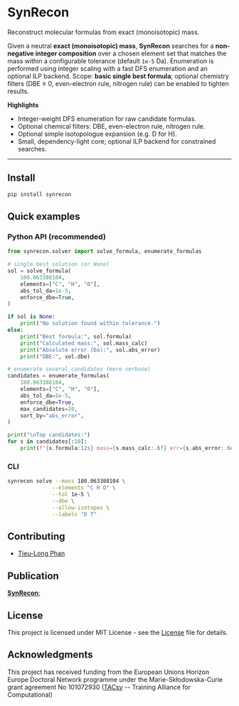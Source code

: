 # SynRecon

Reconstruct molecular formulas from exact (monoisotopic) mass.

Given a neutral **exact (monoisotopic) mass**, **SynRecon** searches for a **non-negative integer composition** over a chosen element set that matches the mass within a configurable tolerance (default `1e-5` Da). Enumeration is performed using integer scaling with a fast DFS enumeration and an optional ILP backend. Scope: **basic single best formula**; optional chemistry filters (DBE ≥ 0, even-electron rule, nitrogen rule) can be enabled to tighten results.

**Highlights**
- Integer-weight DFS enumeration for raw candidate formulas.
- Optional chemical filters: DBE, even-electron rule, nitrogen rule.
- Optional simple isotopologue expansion (e.g. D for H).
- Small, dependency-light core; optional ILP backend for constrained searches.

---

## Install

```bash
pip install synrecon
```
## Quick examples

### Python API (recommended)

```python
from synrecon.solver import solve_formula, enumerate_formulas

# single best solution (or None)
sol = solve_formula(
    180.063388104,
    elements=["C", "H", "O"],
    abs_tol_da=1e-5,
    enforce_dbe=True,
)

if sol is None:
    print("No solution found within tolerance.")
else:
    print("Best formula:", sol.formula)
    print("Calculated mass:", sol.mass_calc)
    print("Absolute error (Da):", sol.abs_error)
    print("DBE:", sol.dbe)

# enumerate several candidates (more verbose)
candidates = enumerate_formulas(
    180.063388104,
    elements=["C", "H", "O"],
    abs_tol_da=1e-5,
    enforce_dbe=True,
    max_candidates=20,
    sort_by="abs_error",
)

print("\nTop candidates:")
for s in candidates[:10]:
    print(f"{s.formula:12s} mass={s.mass_calc:.6f} err={s.abs_error:.6e} dbe={s.dbe}")
```
### CLI

```bash
synrecon solve --mass 180.063388104 \
              --elements "C H O" \
              --tol 1e-5 \
              --dbe \
              --allow-isotopes \
              --labels "D T"
```


## Contributing
- [Tieu-Long Phan](https://tieulongphan.github.io/)

## Publication

[**SynRecon**:]()


## License

This project is licensed under MIT License - see the [License](LICENSE) file for details.

## Acknowledgments

This project has received funding from the European Unions Horizon Europe Doctoral Network programme under the Marie-Skłodowska-Curie grant agreement No 101072930 ([TACsy](https://tacsy.eu/) -- Training Alliance for Computational)
